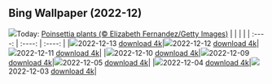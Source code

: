 ## Bing Wallpaper (2022-12)
![](https://global.bing.com/th?id=OHR.PoinsettiaDay_EN-US2361694439_UHD.jpg&w=1000)Today: [Poinsettia plants (© Elizabeth Fernandez/Getty Images)](https://global.bing.com/th?id=OHR.PoinsettiaDay_EN-US2361694439_UHD.jpg)
|      |      |      |
| :----: | :----: | :----: |
|![](https://global.bing.com/th?id=OHR.PoinsettiaDay_EN-US2361694439_UHD.jpg&pid=hp&w=384&h=216&rs=1&c=4)2022-12-13 [download 4k](https://global.bing.com/th?id=OHR.PoinsettiaDay_EN-US2361694439_UHD.jpg)|![](https://global.bing.com/th?id=OHR.TangleCreekFalls_EN-US2231198096_UHD.jpg&pid=hp&w=384&h=216&rs=1&c=4)2022-12-12 [download 4k](https://global.bing.com/th?id=OHR.TangleCreekFalls_EN-US2231198096_UHD.jpg)|![](https://global.bing.com/th?id=OHR.SaltDesert_EN-US2123050087_UHD.jpg&pid=hp&w=384&h=216&rs=1&c=4)2022-12-11 [download 4k](https://global.bing.com/th?id=OHR.SaltDesert_EN-US2123050087_UHD.jpg)|
|![](https://global.bing.com/th?id=OHR.NorwayMuskox_EN-US1914627688_UHD.jpg&pid=hp&w=384&h=216&rs=1&c=4)2022-12-10 [download 4k](https://global.bing.com/th?id=OHR.NorwayMuskox_EN-US1914627688_UHD.jpg)|![](https://global.bing.com/th?id=OHR.FlorenceAerial_EN-US1751882328_UHD.jpg&pid=hp&w=384&h=216&rs=1&c=4)2022-12-09 [download 4k](https://global.bing.com/th?id=OHR.FlorenceAerial_EN-US1751882328_UHD.jpg)|![](https://global.bing.com/th?id=OHR.KilimanjaroElephants_EN-US1249382486_UHD.jpg&pid=hp&w=384&h=216&rs=1&c=4)2022-12-05 [download 4k](https://global.bing.com/th?id=OHR.KilimanjaroElephants_EN-US1249382486_UHD.jpg)|
|![](https://global.bing.com/th?id=OHR.MiamiDT_EN-US0878462019_UHD.jpg&pid=hp&w=384&h=216&rs=1&c=4)2022-12-04 [download 4k](https://global.bing.com/th?id=OHR.MiamiDT_EN-US0878462019_UHD.jpg)|![](https://global.bing.com/th?id=OHR.BraidedRiverDelta_EN-US0693594934_UHD.jpg&pid=hp&w=384&h=216&rs=1&c=4)2022-12-03 [download 4k](https://global.bing.com/th?id=OHR.BraidedRiverDelta_EN-US0693594934_UHD.jpg)|